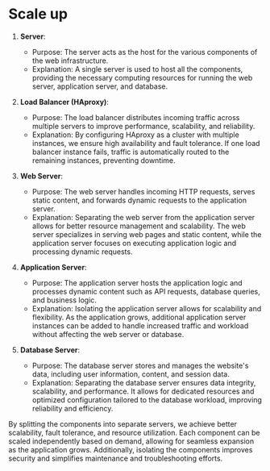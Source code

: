 # Scale up

1. **Server**:
   - Purpose: The server acts as the host for the various components of the web infrastructure.
   - Explanation: A single server is used to host all the components, providing the necessary computing resources for running the web server, application server, and database.

2. **Load Balancer (HAproxy)**:
   - Purpose: The load balancer distributes incoming traffic across multiple servers to improve performance, scalability, and reliability.
   - Explanation: By configuring HAproxy as a cluster with multiple instances, we ensure high availability and fault tolerance. If one load balancer instance fails, traffic is automatically routed to the remaining instances, preventing downtime.

3. **Web Server**:
   - Purpose: The web server handles incoming HTTP requests, serves static content, and forwards dynamic requests to the application server.
   - Explanation: Separating the web server from the application server allows for better resource management and scalability. The web server specializes in serving web pages and static content, while the application server focuses on executing application logic and processing dynamic requests.

4. **Application Server**:
   - Purpose: The application server hosts the application logic and processes dynamic content such as API requests, database queries, and business logic.
   - Explanation: Isolating the application server allows for scalability and flexibility. As the application grows, additional application server instances can be added to handle increased traffic and workload without affecting the web server or database.

5. **Database Server**:
   - Purpose: The database server stores and manages the website's data, including user information, content, and session data.
   - Explanation: Separating the database server ensures data integrity, scalability, and performance. It allows for dedicated resources and optimized configuration tailored to the database workload, improving reliability and efficiency.

By splitting the components into separate servers, we achieve better scalability, fault tolerance, and resource utilization. Each component can be scaled independently based on demand, allowing for seamless expansion as the application grows. Additionally, isolating the components improves security and simplifies maintenance and troubleshooting efforts.
